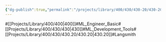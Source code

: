 ```yaml
---
{"dg-publish":true,"permalink":"/projects/library/400/430/430-20/430-20/","noteIcon":"0","created":"2024-03-25T19:04:00.805+09:00","updated":"2024-04-11T00:48:42.990+09:00"}
---
```


#[[Projects/Library/400/400\|400]]#ML_Engineer_Basic#[[Projects/Library/400/430/430\|430]]#ML_Development_Tools#[[Projects/Library/400/430/430.20/430.20\|430.20]]#Langsmith